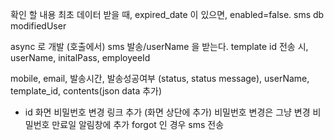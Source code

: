 확인 할 내용
최초 데이터 받을 때, expired_date 이 있으면, enabled=false.
sms db
modifiedUser

async 로 개발 (호출에서)
sms 발송/userName 을 받는다. template id
전송 시, userName, initalPass, employeeId

mobile, email, 발송시간, 발송성공여부 (status, status message), userName, template_id, contents(json data 추가)

- id 화면
비밀번호 변경 링크 추가 (화면 상단에 추가)
비밀번호 변경은 그냥 변경
비밀번호 만료일 알림창에 추가
 forgot 인 경우 sms 전송